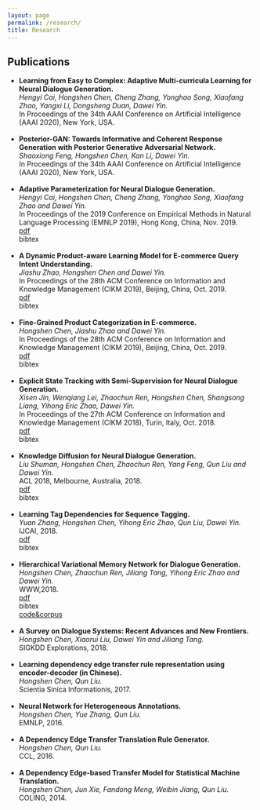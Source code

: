 ```yaml
---
layout: page
permalink: /research/
title: Research
---
```


<!--
Describe your research interests here.
-->

<h2>Publications</h2>
<ul>
	<li>
		<b>Learning from Easy to Complex: Adaptive Multi-curricula Learning for Neural Dialogue Generation. </b><br>
		<i>Hengyi Cai, Hongshen Chen, Cheng Zhang, Yonghao Song, Xiaofang Zhao, Yangxi Li, Dongsheng Duan, Dawei Yin. </i><br>
		In Proceedings of the 34th AAAI Conference on Artificial Intelligence (AAAI 2020), New York, USA.<br>
		<!--
		<a href=""><div class="color-button">pdf</div></a><a href=""><div class="color-button">cite</div></a><a href=""><div class="color-button">code</div></a>
		-->
	</li><br>
	<li>
		<b>Posterior-GAN: Towards Informative and Coherent Response Generation with Posterior Generative Adversarial Network.  </b><br>
		<i>Shaoxiong Feng, Hongshen Chen, Kan Li, Dawei Yin. </i><br>
		In Proceedings of the 34th AAAI Conference on Artificial Intelligence (AAAI 2020), New York, USA.<br>
		<!--
		<a href=""><div class="color-button">pdf</div></a><a href=""><div class="color-button">cite</div></a><a href=""><div class="color-button">code</div></a>
		-->
	</li><br>
	<li>
		<b>Adaptive Parameterization for Neural Dialogue Generation. </b><br>
		<i>Hengyi Cai, Hongshen Chen, Cheng Zhang, Yonghao Song, Xiaofang Zhao and Dawei Yin. </i><br>
		In Proceedings of the 2019 Conference on Empirical Methods in Natural Language Processing (EMNLP 2019), Hong Kong, China, Nov. 2019.<br>
		<a href="https://www.aclweb.org/anthology/D19-1188/"><div class="color-button">pdf</div></a>
		<div class="color-button" onclick="isHidden('2019emnlp_cai_bibtex')">bibtex</div>
		<div class="bibtex-box" id="2019emnlp_cai_bibtex" style="display:none">
		<a href="https://github.com/hengyicai/AdaND"><div class="color-button">code</div></a>
		@inproceedings{cai-etal-2019-adaptive, <br>
		&nbsp;&nbsp; title = "Adaptive Parameterization for Neural Dialogue Generation", <br>
		&nbsp;&nbsp; author = "Cai, Hengyi  and Chen, Hongshen  and Zhang, Cheng  and Song, Yonghao  and Zhao, Xiaofang  and Yin, Dawei", <br>
		&nbsp;&nbsp; booktitle = "Proceedings of the 2019 Conference on Empirical Methods in Natural Language Processing and the 9th International Joint Conference on Natural Language Processing (EMNLP-IJCNLP)", <br>
		&nbsp;&nbsp; month = nov, <br>
		&nbsp;&nbsp; year = "2019", <br>
		&nbsp;&nbsp; address = "Hong Kong, China", <br>
		&nbsp;&nbsp; publisher = "Association for Computational Linguistics", <br>
		&nbsp;&nbsp; url = "https://www.aclweb.org/anthology/D19-1188", <br>
		&nbsp;&nbsp; doi = "10.18653/v1/D19-1188", <br>
		&nbsp;&nbsp; pages = "1793--1802", <br>
		&nbsp;&nbsp; abstract = "Neural conversation systems generate responses based on the sequence-to-sequence (SEQ2SEQ) paradigm. Typically, the model is equipped with a single set of learned parameters to generate responses for given input contexts. When confronting diverse conversations, its adaptability is rather limited and the model is hence prone to generate generic responses. In this work, we propose an Adaptive Neural Dialogue generation model, AdaND, which manages various conversations with conversation-specific parameterization. For each conversation, the model generates parameters of the encoder-decoder by referring to the input context. In particular, we propose two adaptive parameterization mechanisms: a context-aware and a topic-aware parameterization mechanism. The context-aware parameterization directly generates the parameters by capturing local semantics of the given context. The topic-aware parameterization enables parameter sharing among conversations with similar topics by first inferring the latent topics of the given context and then generating the parameters with respect to the distributional topics. Extensive experiments conducted on a large-scale real-world conversational dataset show that our model achieves superior performance in terms of both quantitative metrics and human evaluations." <br>
}
		</div>
	</li><br>
	<li>
		<b>A Dynamic Product-aware Learning Model for E-commerce Query Intent Understanding.</b><br>
		<i>Jiashu Zhao, Hongshen Chen and Dawei Yin.</i><br>
		In Proceedings of the 28th ACM Conference on Information and Knowledge Management (CIKM 2019), Beijing, China, Oct. 2019.<br>
		<a href="/research/papers/2019cikm_zhao.pdf"><div class="color-button">pdf</div></a>
		<div class="color-button" onclick="isHidden('2019cikm_zhao_bibtex')">bibtex</div>
		<div class="bibtex-box" id="2019cikm_zhao_bibtex" style="display:none">
		@inproceedings{zhao2019dynamic, <br>
		&nbsp;&nbsp; title={A Dynamic Product-aware Learning Model for E-commerce Query Intent Understanding}, <br>
		&nbsp;&nbsp; author={Zhao, Jiashu and Chen, Hongshen and Yin, Dawei}, <br>
		&nbsp;&nbsp; booktitle={Proceedings of the 28th ACM International Conference on Information and Knowledge Management}, <br>
		&nbsp;&nbsp; pages={1843--1852}, <br>
		&nbsp;&nbsp; year={2019}, <br>
		&nbsp;&nbsp; organization={ACM} <br>
		}
		</div>
	</li><br>
	<li>
		<b>Fine-Grained Product Categorization in E-commerce.</b><br>
		<i>Hongshen Chen, Jiashu Zhao and Dawei Yin. </i><br>
		In Proceedings of the 28th ACM Conference on Information and Knowledge Management (CIKM 2019), Beijing, China, Oct. 2019.<br>
		<a href="/research/papers/2019cikm_chen.pdf"><div class="color-button">pdf</div></a>
		<div class="color-button" onclick="isHidden('2019cikm_chen_bibtex')">bibtex</div>
		<div class="bibtex-box" id="2019cikm_chen_bibtex" style="display:none">
		@inproceedings{chen2019fine, <br>
		&nbsp;&nbsp; title={Fine-Grained Product Categorization in E-commerce}, <br>
		&nbsp;&nbsp; author={Chen, Hongshen and Zhao, Jiashu and Yin, Dawei}, <br>
		&nbsp;&nbsp; booktitle={Proceedings of the 28th ACM International Conference on Information and Knowledge Management}, <br>
		&nbsp;&nbsp; pages={2349--2352}, <br>
		&nbsp;&nbsp; year={2019}, <br>
		&nbsp;&nbsp; organization={ACM} <br>
		}
		</div>
	</li><br>
	<li>
		<b>Explicit State Tracking with Semi-Supervision for Neural Dialogue Generation.</b><br>
		<i>Xisen Jin, Wenqiang Lei, Zhaochun Ren, Hongshen Chen, Shangsong Liang, Yihong Eric Zhao, Dawei Yin.</i><br>
		In Proceedings of the 27th ACM Conference on Information and Knowledge Management (CIKM 2018), Turin, Italy, Oct. 2018.<br>
		<a href="https://arxiv.org/abs/1808.10596"><div class="color-button">pdf</div></a>
		<div class="color-button" onclick="isHidden('2018cikm_jin_bibtex')">bibtex</div>
		<div class="bibtex-box" id="2018cikm_jin_bibtex" style="display:none">
		@inproceedings{jin2018explicit, <br>
		&nbsp;&nbsp; title={Explicit State Tracking with Semi-Supervisionfor Neural Dialogue Generation}, <br>
		&nbsp;&nbsp; author={Jin, Xisen and Lei, Wenqiang and Ren, Zhaochun and Chen, Hongshen and Liang, Shangsong and Zhao, Yihong and Yin, Dawei}, <br>
		&nbsp;&nbsp; booktitle={Proceedings of the 27th ACM International Conference on Information and Knowledge Management}, <br>
		&nbsp;&nbsp; pages={1403--1412}, <br>
		&nbsp;&nbsp; year={2018}, <br>
		&nbsp;&nbsp; organization={ACM} <br>
		}
		</div>
	</li><br>
	<li>
		<b>Knowledge Diffusion for Neural Dialogue Generation.</b><br>
		<i>Liu Shuman, Hongshen Chen, Zhaochun Ren, Yang Feng, Qun Liu and Dawei Yin.</i><br>
		ACL 2018, Melbourne, Australia, 2018.<br>
		<a href="https://www.aclweb.org/anthology/P18-1138/"><div class="color-button">pdf</div></a>
		<div class="color-button" onclick="isHidden('2018acl_liu_bibtex')">bibtex</div>
		<div class="bibtex-box" id="2018acl_liu_bibtex" style="display:none">
		@inproceedings{liu-etal-2018-knowledge,
		&nbsp;&nbsp; title = "Knowledge Diffusion for Neural Dialogue Generation", <br>
		&nbsp;&nbsp; author = "Liu, Shuman  and <br>
		&nbsp;&nbsp; Chen, Hongshen  and <br>
		&nbsp;&nbsp; Ren, Zhaochun  and <br>
		&nbsp;&nbsp; Feng, Yang  and <br>
		&nbsp;&nbsp; Liu, Qun  and <br>
		&nbsp;&nbsp; Yin, Dawei", <br>
		&nbsp;&nbsp; booktitle = "Proceedings of the 56th Annual Meeting of the Association for Computational Linguistics (Volume 1: Long Papers)", <br>
		&nbsp;&nbsp; month = jul, <br>
		&nbsp;&nbsp; year = "2018", <br>
		&nbsp;&nbsp; address = "Melbourne, Australia", <br>
		&nbsp;&nbsp; publisher = "Association for Computational Linguistics", <br>
		&nbsp;&nbsp; url = "https://www.aclweb.org/anthology/P18-1138", <br>
		&nbsp;&nbsp; doi = "10.18653/v1/P18-1138", <br>
		&nbsp;&nbsp; pages = "1489--1498", <br>
		&nbsp;&nbsp; abstract = "End-to-end neural dialogue generation has shown promising results recently, but it does not employ knowledge to guide the generation and hence tends to generate short, general, and meaningless responses. In this paper, we propose a neural knowledge diffusion (NKD) model to introduce knowledge into dialogue generation. This method can not only match the relevant facts for the input utterance but diffuse them to similar entities. With the help of facts matching and entity diffusion, the neural dialogue generation is augmented with the ability of convergent and divergent thinking over the knowledge base. Our empirical study on a real-world dataset prove that our model is capable of generating meaningful, diverse and natural responses for both factoid-questions and knowledge grounded chi-chats. The experiment results also show that our model outperforms competitive baseline models significantly.", <br>
		}
	</li><br>
	<li>
		<b>Learning Tag Dependencies for Sequence Tagging.</b><br>
		<i>Yuan Zhang, Hongshen Chen, Yihong Eric Zhao, Qun Liu, Dawei Yin.</i><br>
		IJCAI, 2018.<br>
		<a href="https://www.ijcai.org/proceedings/2018/0637"><div class="color-button">pdf</div></a>
		<div class="color-button" onclick="isHidden('2018ijcai_zhang_bibtex')">bibtex</div>
		<div class="bibtex-box" id="2018ijcai_zhang_bibtex" style="display:none">
		@inproceedings{ijcai2018-0637, <br>
		&nbsp;&nbsp; title     = {Learning Tag Dependencies for Sequence Tagging}, <br>
		&nbsp;&nbsp; author    = {Yuan Zhang and Hongshen Chen and Yihong Zhao and Qun Liu and Dawei Yin}, <br>
		&nbsp;&nbsp; booktitle = {Proceedings of the Twenty-Seventh International Joint Conference on Artificial Intelligence, {IJCAI-18}}, <br>
		&nbsp;&nbsp; publisher = {International Joint Conferences on Artificial Intelligence Organization}, <br>
		&nbsp;&nbsp; pages     = {4581--4587}, <br>
		&nbsp;&nbsp; year      = {2018}, <br>
		&nbsp;&nbsp; month     = {7}, <br>
		&nbsp;&nbsp; doi       = {10.24963/ijcai.2018/637}, <br>
		&nbsp;&nbsp; url       = {https://doi.org/10.24963/ijcai.2018/637} <br>
		}
	</li><br>
	<li>
		<b>Hierarchical Variational Memory Network for Dialogue Generation. </b><br>
		<i>Hongshen Chen, Zhaochun Ren, Jiliang Tang, Yihong Eric Zhao and Dawei Yin.</i><br>
		WWW,2018.<br>
		<a href="/research/papers/2018www.pdf"><div class="color-button">pdf</div></a>
		<div class="color-button" onclick="isHidden('2018www_bibtex')">bibtex</div>
		<a href="https://github.com/chenhongshen/HVMN"><div class="color-button">code&corpus</div></a>
		<div class="bibtex-box" id="2018www_bibtex" style="display:none">
		@inproceedings{chen2018hierarchical, <br>
		&nbsp;&nbsp; title={Hierarchical variational memory network for dialogue generation}, <br>
		&nbsp;&nbsp; author={Chen, Hongshen and Ren, Zhaochun and Tang, Jiliang and Zhao, Yihong Eric and Yin, Dawei}, <br>
		&nbsp;&nbsp; booktitle={Proceedings of the 2018 World Wide Web Conference}, <br>
		&nbsp;&nbsp; pages={1653--1662}, <br>
		&nbsp;&nbsp; year={2018}, <br>
		&nbsp;&nbsp; organization={International World Wide Web Conferences Steering Committee} <br>
		}
		</div>
	</li><br>
	<li>
		<b>A Survey on Dialogue Systems: Recent Advances and New Frontiers.</b><br>
		<i>Hongshen Chen, Xiaorui Liu, Dawei Yin and Jiliang Tang. </i><br>
		SIGKDD Explorations, 2018.<br>
		<!--
		<a href=""><div class="color-button">pdf</div></a><a href=""><div class="color-button">cite</div></a><a href=""><div class="color-button">code</div></a>
		-->
	</li><br>
	<li>
		<b>Learning dependency edge transfer rule representation using encoder-decoder (in Chinese).</b><br>
		<i>Hongshen Chen, Qun Liu.</i><br>
		Scientia Sinica Informationis, 2017.<br>
		<!--
		<a href=""><div class="color-button">pdf</div></a><a href=""><div class="color-button">cite</div></a><a href=""><div class="color-button">code</div></a>
		-->
	</li><br>
	<li>
		<b>Neural Network for Heterogeneous Annotations.</b><br>
		<i>Hongshen Chen, Yue Zhang, Qun Liu.</i><br>
		EMNLP, 2016.<br>
		<!--
		<a href=""><div class="color-button">pdf</div></a><a href=""><div class="color-button">cite</div></a><a href=""><div class="color-button">code</div></a>
		-->
	</li><br>
	<li>
		<b>A Dependency Edge Transfer Translation Rule Generator.</b><br>
		<i>Hongshen Chen, Qun Liu. </i><br>
		CCL, 2016.<br>
		<!--
		<a href=""><div class="color-button">pdf</div></a><a href=""><div class="color-button">cite</div></a><a href=""><div class="color-button">code</div></a>
		-->
	</li><br>
	<li>
		<b>A Dependency Edge-based Transfer Model for Statistical Machine Translation. </b><br>
		<i>Hongshen Chen, Jun Xie, Fandong Meng, Weibin Jiang, Qun Liu. </i><br>
		COLING, 2014.<br>
		<!--
		<a href=""><div class="color-button">pdf</div></a><a href=""><div class="color-button">cite</div></a><a href=""><div class="color-button">code</div></a>
		-->
	</li><br>
</ul>

<!--
<h2>Research Projects</h2>
<ul>
	<li>
		<b>Project title</b><br>
		University, Duration<br>
		<i>Other details such as advisor's name may go here</i><br>
		<a href=""><div class="color-button">report</div></a><a href=""><div class="color-button">code</div></a>
	</li><br>
	<li>
		<b>Project title</b><br>
		University, Duration<br>
		<i>Other details such as advisor's name may go here</i><br>
		<a href=""><div class="color-button">report</div></a><a href=""><div class="color-button">code</div></a>
	</li><br>
</ul>

<h2>Research Implementations</h2>
<ul>
	<li>
		<b>Title #1</b>: Brief description of this research implementation.<br>
		<a href=""><div class="color-button">paper</div></a><a href=""><div class="color-button">report</div></a><a href=""><div class="color-button">code</div></a>
	</li><br>
	<li>
		<b>Title #2</b>: Brief description of this research implementation.<br>
		<a href=""><div class="color-button">paper</div></a><a href=""><div class="color-button">report</div></a><a href=""><div class="color-button">code</div></a>
	</li><br>
</ul>
-->

